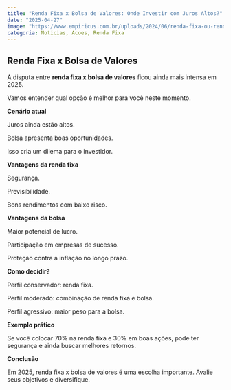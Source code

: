 ```yaml
---
title: "Renda Fixa x Bolsa de Valores: Onde Investir com Juros Altos?"
date: "2025-04-27"
image: "https://www.empiricus.com.br/uploads/2024/06/renda-fixa-ou-renda-variavel-acoes-bolsa.jpg"
categoria: Noticias, Acoes, Renda Fixa
---
```


## Renda Fixa x Bolsa de Valores

A disputa entre **renda fixa x bolsa de valores** ficou ainda mais intensa em 2025.

Vamos entender qual opção é melhor para você neste momento.

**Cenário atual**

Juros ainda estão altos.

Bolsa apresenta boas oportunidades.

Isso cria um dilema para o investidor.

**Vantagens da renda fixa**

Segurança.

Previsibilidade.

Bons rendimentos com baixo risco.

**Vantagens da bolsa**

Maior potencial de lucro.

Participação em empresas de sucesso.

Proteção contra a inflação no longo prazo.

**Como decidir?**

Perfil conservador: renda fixa.

Perfil moderado: combinação de renda fixa e bolsa.

Perfil agressivo: maior peso para a bolsa.

**Exemplo prático**

Se você colocar 70% na renda fixa e 30% em boas ações, pode ter segurança e ainda buscar melhores retornos.

**Conclusão**

Em 2025, renda fixa x bolsa de valores é uma escolha importante. Avalie seus objetivos e diversifique.

